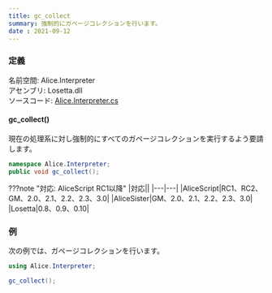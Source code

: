 ```yaml
---
title: gc_collect
summary: 強制的にガページコレクションを行います。
date : 2021-09-12
---
```


### 定義
名前空間: Alice.Interpreter<br/>
アセンブリ: Losetta.dll<br/>
ソースコード: [Alice.Interpreter.cs](https://github.com/WSOFT-Project/Losetta/blob/master/Losetta/NameSpaces/Alice.Interpreter.cs)


#### gc_collect()

現在の処理系に対し強制的にすべてのガページコレクションを実行するよう要請します。

```cs title="AliceScript"
namespace Alice.Interpreter;
public void gc_collect();
```

???note "対応: AliceScript RC1以降"
    |対応||
    |---|---|
    |AliceScript|RC1、RC2、GM、2.0、2.1、2.2、2.3、3.0|
    |AliceSister|GM、2.0、2.1、2.2、2.3、3.0|
    |Losetta|0.8、0.9、0.10|

### 例
次の例では、ガページコレクションを行います。

```cs title="AliceScript"
using Alice.Interpreter;

gc_collect();
```